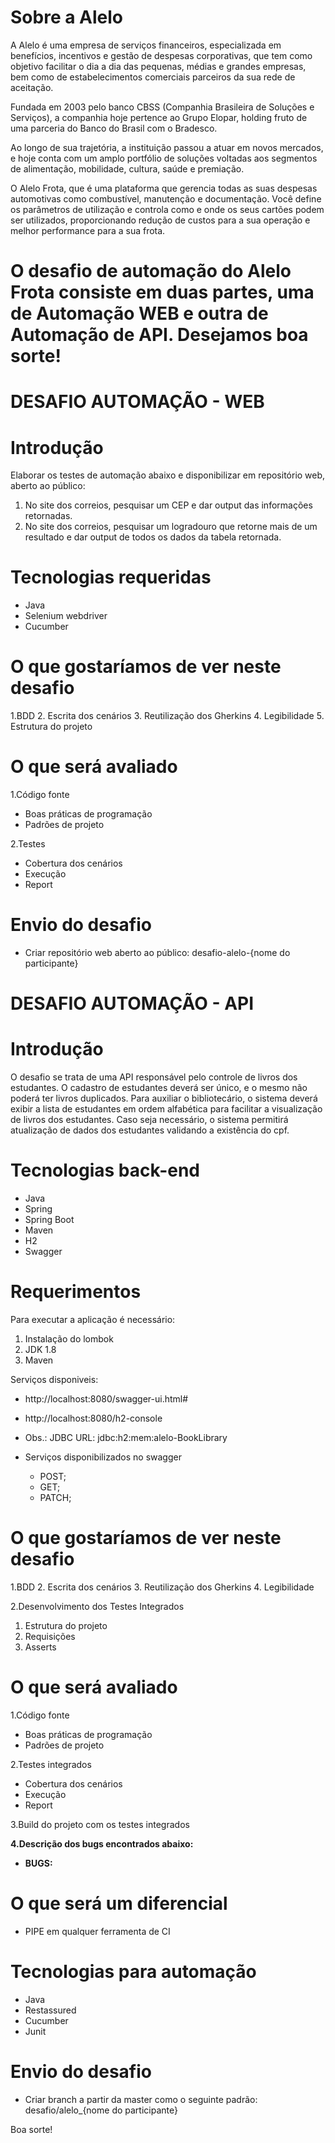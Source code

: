 # Sobre a Alelo

A Alelo é uma empresa de serviços financeiros, especializada em benefícios, incentivos e gestão de despesas corporativas, que tem como objetivo facilitar o dia a dia das pequenas, médias e grandes empresas, bem como de estabelecimentos comerciais parceiros da sua rede de aceitação.

Fundada em 2003 pelo banco CBSS (Companhia Brasileira de Soluções e Serviços), a companhia hoje pertence ao Grupo Elopar, holding fruto de uma parceria do Banco do Brasil com o Bradesco.

Ao longo de sua trajetória, a instituição passou a atuar em novos mercados, e hoje conta com um amplo portfólio de soluções voltadas aos segmentos de alimentação, mobilidade, cultura, saúde e premiação.

O Alelo Frota, que é uma plataforma que gerencia todas as suas despesas automotivas como combustível, manutenção e documentação. Você define os parâmetros de utilização e controla como e onde os seus cartões podem ser utilizados, proporcionando redução de custos para a sua operação e melhor performance para a sua frota.

# O desafio de automação do Alelo Frota consiste em duas partes, uma de Automação WEB e outra de Automação de API. Desejamos boa sorte!

# DESAFIO AUTOMAÇÃO - WEB #

# Introdução 

Elaborar os testes de automação abaixo e disponibilizar em repositório web, aberto ao público:
1) No site dos correios, pesquisar um CEP e dar output das informações retornadas.
2) No site dos correios, pesquisar um logradouro que retorne mais de um resultado e dar output de todos os dados da tabela retornada.

# Tecnologias requeridas
-	Java
-	Selenium webdriver
-	Cucumber 

# **O que gostaríamos de ver neste desafio**
1.BDD
2. Escrita dos cenários
3. Reutilização dos Gherkins
4. Legibilidade
5. Estrutura do projeto

# **O que será avaliado**
1.Código fonte
 -	Boas práticas de programação
 -	Padrões de projeto

2.Testes 
 -	Cobertura dos cenários
 -	Execução
 -	Report

# **Envio do desafio**
- Criar repositório web aberto ao público: desafio-alelo-{nome do participante}


# DESAFIO AUTOMAÇÃO - API # 

# Introdução 

O desafio se trata de uma API responsável pelo controle de livros dos estudantes. O cadastro de estudantes deverá ser único, e o mesmo não poderá ter livros duplicados. Para auxiliar o bibliotecário, o sistema deverá exibir a lista de estudantes em ordem alfabética para facilitar a visualização de livros dos estudantes. Caso seja necessário, o sistema permitirá atualização de dados dos estudantes validando a existência do cpf.

# Tecnologias back-end
-	Java
-	Spring
-	Spring Boot
-	Maven
-	H2
-	Swagger

# Requerimentos

Para executar a aplicação é necessário:
1.	Instalação do lombok
2.	JDK 1.8
3.	Maven

Serviços disponiveis:
-	http://localhost:8080/swagger-ui.html#
-	http://localhost:8080/h2-console
-	Obs.: JDBC URL: jdbc:h2:mem:alelo-BookLibrary
-	Serviços disponibilizados no swagger
	
	- POST; 
	- GET; 
	- PATCH;

# **O que gostaríamos de ver neste desafio**
1.BDD
2. Escrita dos cenários
3. Reutilização dos Gherkins
4. Legibilidade

2.Desenvolvimento dos Testes Integrados 
 1. Estrutura do projeto
 2. Requisições
 3. Asserts

# **O que será avaliado**
1.Código fonte
 -	Boas práticas de programação
 -	Padrões de projeto

2.Testes integrados
 -	Cobertura dos cenários
 -	Execução
 -	Report
	
3.Build do projeto com os testes integrados

**4.Descrição dos bugs encontrados abaixo:**
- **BUGS:**

# O que será um diferencial
-	PIPE em qualquer ferramenta de CI

# Tecnologias para automação
-	Java
-	Restassured
-	Cucumber
-	Junit

# **Envio do desafio**
-	Criar branch a partir da master como o seguinte padrão:	desafio/alelo_{nome do participante}

Boa sorte!
